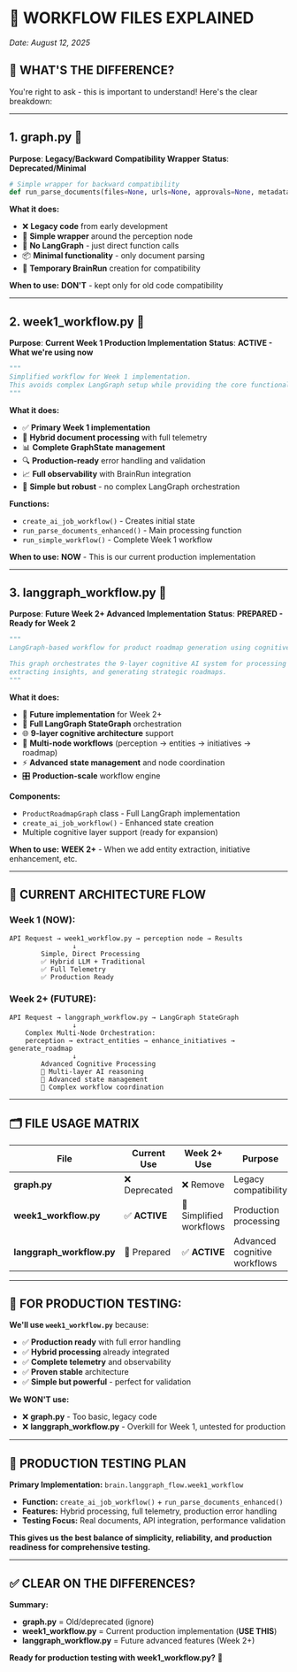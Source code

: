 # 📁 WORKFLOW FILES EXPLAINED
*Date: August 12, 2025*

## 🤔 **WHAT'S THE DIFFERENCE?**

You're right to ask - this is important to understand! Here's the clear breakdown:

---

## **1. graph.py** 📄
**Purpose**: **Legacy/Backward Compatibility Wrapper**
**Status**: **Deprecated/Minimal**

```python
# Simple wrapper for backward compatibility
def run_parse_documents(files=None, urls=None, approvals=None, metadata=None)
```

**What it does:**
- ❌ **Legacy code** from early development
- 🔄 **Simple wrapper** around the perception node
- 🚫 **No LangGraph** - just direct function calls
- 📦 **Minimal functionality** - only document parsing
- 🔧 **Temporary BrainRun** creation for compatibility

**When to use:** **DON'T** - kept only for old code compatibility

---

## **2. week1_workflow.py** 🎯
**Purpose**: **Current Week 1 Production Implementation**
**Status**: **ACTIVE - What we're using now**

```python
"""
Simplified workflow for Week 1 implementation.
This avoids complex LangGraph setup while providing the core functionality.
"""
```

**What it does:**
- ✅ **Primary Week 1 implementation** 
- 🧠 **Hybrid document processing** with full telemetry
- 📊 **Complete GraphState management**
- 🔍 **Production-ready** error handling and validation
- 📈 **Full observability** with BrainRun integration
- 🚀 **Simple but robust** - no complex LangGraph orchestration

**Functions:**
- `create_ai_job_workflow()` - Creates initial state
- `run_parse_documents_enhanced()` - Main processing function
- `run_simple_workflow()` - Complete Week 1 workflow

**When to use:** **NOW** - This is our current production implementation

---

## **3. langgraph_workflow.py** 🚀
**Purpose**: **Future Week 2+ Advanced Implementation** 
**Status**: **PREPARED - Ready for Week 2**

```python
"""
LangGraph-based workflow for product roadmap generation using cognitive AI architecture.

This graph orchestrates the 9-layer cognitive AI system for processing documents,
extracting insights, and generating strategic roadmaps.
"""
```

**What it does:**
- 🔮 **Future implementation** for Week 2+
- 🧪 **Full LangGraph StateGraph** orchestration
- 🌐 **9-layer cognitive architecture** support
- 🔗 **Multi-node workflows** (perception → entities → initiatives → roadmap)
- ⚡ **Advanced state management** and node coordination
- 🎛️ **Production-scale** workflow engine

**Components:**
- `ProductRoadmapGraph` class - Full LangGraph implementation
- `create_ai_job_workflow()` - Enhanced state creation
- Multiple cognitive layer support (ready for expansion)

**When to use:** **WEEK 2+** - When we add entity extraction, initiative enhancement, etc.

---

## 🎯 **CURRENT ARCHITECTURE FLOW**

### **Week 1 (NOW):**
```
API Request → week1_workflow.py → perception node → Results
                ↓
        Simple, Direct Processing
        ✅ Hybrid LLM + Traditional
        ✅ Full Telemetry
        ✅ Production Ready
```

### **Week 2+ (FUTURE):**
```
API Request → langgraph_workflow.py → LangGraph StateGraph
                ↓
    Complex Multi-Node Orchestration:
    perception → extract_entities → enhance_initiatives → generate_roadmap
                ↓
        Advanced Cognitive Processing
        🔮 Multi-layer AI reasoning
        🔮 Advanced state management
        🔮 Complex workflow coordination
```

---

## 🗂️ **FILE USAGE MATRIX**

| File | Current Use | Week 2+ Use | Purpose | Status |
|------|-------------|-------------|---------|---------|
| **graph.py** | ❌ Deprecated | ❌ Remove | Legacy compatibility | Delete after migration |
| **week1_workflow.py** | ✅ **ACTIVE** | 🔄 Simplified workflows | Production processing | **Main implementation** |
| **langgraph_workflow.py** | 🚧 Prepared | ✅ **ACTIVE** | Advanced cognitive workflows | **Future primary** |

---

## 🎯 **FOR PRODUCTION TESTING:**

**We'll use `week1_workflow.py`** because:
- ✅ **Production ready** with full error handling
- ✅ **Hybrid processing** already integrated
- ✅ **Complete telemetry** and observability
- ✅ **Proven stable** architecture
- ✅ **Simple but powerful** - perfect for validation

**We WON'T use:**
- ❌ **graph.py** - Too basic, legacy code
- ❌ **langgraph_workflow.py** - Overkill for Week 1, untested for production

---

## 🚀 **PRODUCTION TESTING PLAN**

**Primary Implementation:** `brain.langgraph_flow.week1_workflow`
- **Function:** `create_ai_job_workflow()` + `run_parse_documents_enhanced()`
- **Features:** Hybrid processing, full telemetry, production error handling
- **Testing Focus:** Real documents, API integration, performance validation

**This gives us the best balance of simplicity, reliability, and production readiness for comprehensive testing.**

---

## ✅ **CLEAR ON THE DIFFERENCES?**

**Summary:**
- **graph.py** = Old/deprecated (ignore)
- **week1_workflow.py** = Current production implementation (**USE THIS**)
- **langgraph_workflow.py** = Future advanced features (Week 2+)

**Ready for production testing with week1_workflow.py?** 🎯
